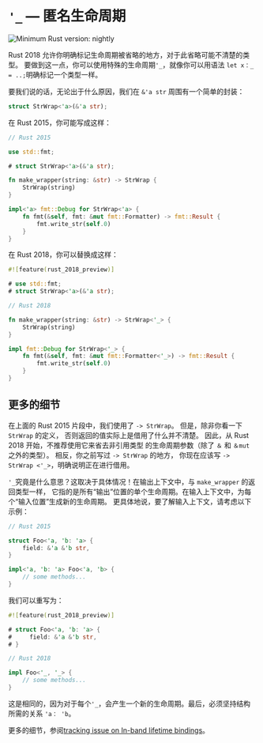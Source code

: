 # `'_` — 匿名生命周期

![Minimum Rust version: nightly](https://img.shields.io/badge/Minimum%20Rust%20Version-nightly-red.svg)

Rust 2018 允许你明确标记生命周期被省略的地方，对于此省略可能不清楚的类型。
要做到这一点，你可以使用特殊的生命周期`'_`，就像你可以用语法 `let x：_ = ..;`明确标记一个类型一样。

要我们说的话，无论出于什么原因，我们在 `&'a str` 周围有一个简单的封装：

```rust
struct StrWrap<'a>(&'a str);
```

在 Rust 2015，你可能写成这样：

```rust
// Rust 2015

use std::fmt;

# struct StrWrap<'a>(&'a str);

fn make_wrapper(string: &str) -> StrWrap {
    StrWrap(string)
}

impl<'a> fmt::Debug for StrWrap<'a> {
    fn fmt(&self, fmt: &mut fmt::Formatter) -> fmt::Result {
        fmt.write_str(self.0)
    }
}
```

在 Rust 2018，你可以替换成这样：

```rust
#![feature(rust_2018_preview)]

# use std::fmt;
# struct StrWrap<'a>(&'a str);

// Rust 2018

fn make_wrapper(string: &str) -> StrWrap<'_> {
    StrWrap(string)
}

impl fmt::Debug for StrWrap<'_> {
    fn fmt(&self, fmt: &mut fmt::Formatter<'_>) -> fmt::Result {
        fmt.write_str(self.0)
    }
}
```

## 更多的细节
在上面的 Rust 2015 片段中，我们使用了 `-> StrWrap`。 但是，除非你看一下 `StrWrap` 的定义，
否则返回的值实际上是借用了什么并不清楚。 因此，从 Rust 2018 开始，不推荐使用它来省去非引用类型
的生命周期参数（除了 `＆` 和 `＆mut` 之外的类型）。 相反，你之前写过 `-> StrWrap` 的地方，
你现在应该写 `-> StrWrap <'_>`，明确说明正在进行借用。

`'_`究竟是什么意思？这取决于具体情况！在输出上下文中，与 `make_wrapper` 的返回类型一样，
它指的是所有“输出”位置的单个生命周期。在输入上下文中，为每个“输入位置”生成新的生命周期。
更具体地说，要了解输入上下文，请考虑以下示例：

```rust
// Rust 2015

struct Foo<'a, 'b: 'a> {
    field: &'a &'b str,
}

impl<'a, 'b: 'a> Foo<'a, 'b> {
    // some methods...
}
```

我们可以重写为：

```rust
#![feature(rust_2018_preview)]

# struct Foo<'a, 'b: 'a> {
#     field: &'a &'b str,
# }

// Rust 2018

impl Foo<'_, '_> {
    // some methods...
}
```

这是相同的，因为对于每个`'_`，会产生一个新的生命周期。最后，必须坚持结构所需的关系 `'a： 'b`。

更多的细节，参阅[tracking issue on In-band lifetime bindings](https://github.com/rust-lang/rust/issues/44524)。
